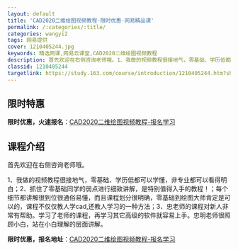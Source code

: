 ```yaml
---
layout: default
title: 'CAD2020二维绘图视频教程-限时优惠-网易精品课'
permalink: /:categories/:title/
categories: wangyi2
tags: 网易提供
cover: 1210405244.jpg
keywords: 精选网课,网易云课堂,CAD2020二维绘图视频教程
description: 首先欢迎在右侧咨询老师哦。1、我做的视频教程很接地气，零基础、学历低都可以学懂，非专业都可以看得明白；2、抓住了零基础同
classid: 1210405244
targetlink: https://study.163.com/course/introduction/1210405244.htm?share=1&shareId=1025206652&utm_campaign=share&utm_medium=iphoneShare&utm_source=&utm_u=1025206652
---
```


## 限时特惠

**限时优惠，火速报名**：[CAD2020二维绘图视频教程-报名学习](https://study.163.com/course/introduction/1210405244.htm?share=1&shareId=1025206652&utm_campaign=share&utm_medium=iphoneShare&utm_source=&utm_u=1025206652)

## 课程介绍

首先欢迎在右侧咨询老师哦。

1、我做的视频教程很接地气，零基础、学历低都可以学懂，非专业都可以看得明白；2、抓住了零基础同学的弱点进行细致讲解，是特别值得入手的教程！；每个细节都讲解很到位很通俗易懂，而且课程划分很明确，零基础到绘图大师肯定是可以的，课程不仅仅教人学cad,还教人学习的一种方法；3、忠老师的课程对新人非常有帮助。学习了老师的课程，再学习其它高级的软件就容易上手。忠明老师很照顾小白，站在小白理解的层面讲解。

**限时优惠，报名地址**：[CAD2020二维绘图视频教程-报名学习](https://study.163.com/course/introduction/1210405244.htm?share=1&shareId=1025206652&utm_campaign=share&utm_medium=iphoneShare&utm_source=&utm_u=1025206652)

